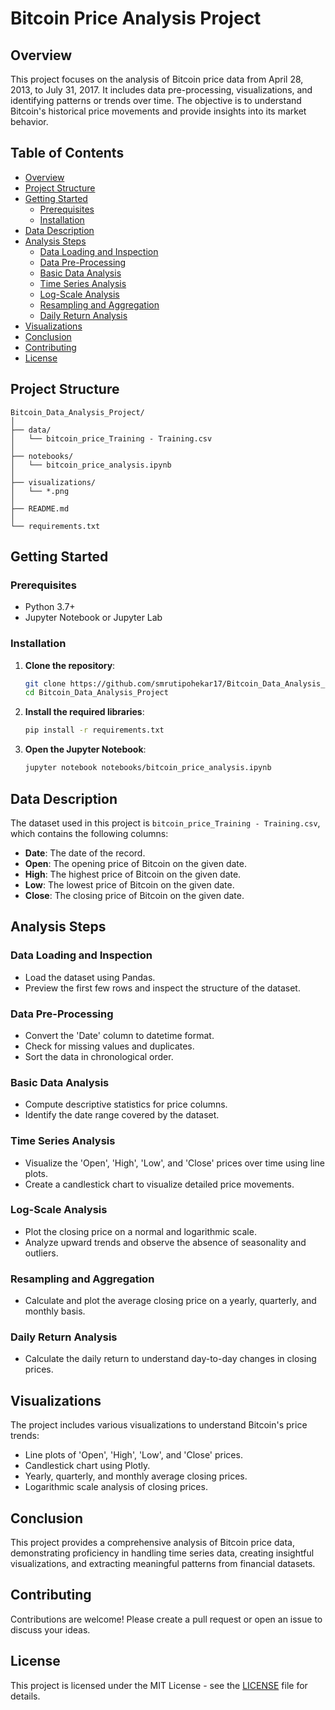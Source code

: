 # Bitcoin Price Analysis Project

## Overview

This project focuses on the analysis of Bitcoin price data from April 28, 2013, to July 31, 2017. It includes data pre-processing, visualizations, and identifying patterns or trends over time. The objective is to understand Bitcoin's historical price movements and provide insights into its market behavior.

## Table of Contents

- [Overview](#overview)
- [Project Structure](#project-structure)
- [Getting Started](#getting-started)
  - [Prerequisites](#prerequisites)
  - [Installation](#installation)
- [Data Description](#data-description)
- [Analysis Steps](#analysis-steps)
  - [Data Loading and Inspection](#data-loading-and-inspection)
  - [Data Pre-Processing](#data-pre-processing)
  - [Basic Data Analysis](#basic-data-analysis)
  - [Time Series Analysis](#time-series-analysis)
  - [Log-Scale Analysis](#log-scale-analysis)
  - [Resampling and Aggregation](#resampling-and-aggregation)
  - [Daily Return Analysis](#daily-return-analysis)
- [Visualizations](#visualizations)
- [Conclusion](#conclusion)
- [Contributing](#contributing)
- [License](#license)

## Project Structure

```
Bitcoin_Data_Analysis_Project/
│
├── data/
│   └── bitcoin_price_Training - Training.csv
│
├── notebooks/
│   └── bitcoin_price_analysis.ipynb
│
├── visualizations/
│   └── *.png
│
├── README.md
│
└── requirements.txt
```

## Getting Started

### Prerequisites

- Python 3.7+
- Jupyter Notebook or Jupyter Lab

### Installation

1. **Clone the repository**:
    ```sh
    git clone https://github.com/smrutipohekar17/Bitcoin_Data_Analysis_Project.git
    cd Bitcoin_Data_Analysis_Project
    ```

2. **Install the required libraries**:
    ```sh
    pip install -r requirements.txt
    ```

3. **Open the Jupyter Notebook**:
    ```sh
    jupyter notebook notebooks/bitcoin_price_analysis.ipynb
    ```

## Data Description

The dataset used in this project is `bitcoin_price_Training - Training.csv`, which contains the following columns:

- **Date**: The date of the record.
- **Open**: The opening price of Bitcoin on the given date.
- **High**: The highest price of Bitcoin on the given date.
- **Low**: The lowest price of Bitcoin on the given date.
- **Close**: The closing price of Bitcoin on the given date.

## Analysis Steps

### Data Loading and Inspection

- Load the dataset using Pandas.
- Preview the first few rows and inspect the structure of the dataset.

### Data Pre-Processing

- Convert the 'Date' column to datetime format.
- Check for missing values and duplicates.
- Sort the data in chronological order.

### Basic Data Analysis

- Compute descriptive statistics for price columns.
- Identify the date range covered by the dataset.

### Time Series Analysis

- Visualize the 'Open', 'High', 'Low', and 'Close' prices over time using line plots.
- Create a candlestick chart to visualize detailed price movements.

### Log-Scale Analysis

- Plot the closing price on a normal and logarithmic scale.
- Analyze upward trends and observe the absence of seasonality and outliers.

### Resampling and Aggregation

- Calculate and plot the average closing price on a yearly, quarterly, and monthly basis.

### Daily Return Analysis

- Calculate the daily return to understand day-to-day changes in closing prices.

## Visualizations

The project includes various visualizations to understand Bitcoin's price trends:

- Line plots of 'Open', 'High', 'Low', and 'Close' prices.
- Candlestick chart using Plotly.
- Yearly, quarterly, and monthly average closing prices.
- Logarithmic scale analysis of closing prices.

## Conclusion

This project provides a comprehensive analysis of Bitcoin price data, demonstrating proficiency in handling time series data, creating insightful visualizations, and extracting meaningful patterns from financial datasets.

## Contributing

Contributions are welcome! Please create a pull request or open an issue to discuss your ideas.

## License

This project is licensed under the MIT License - see the [LICENSE](LICENSE) file for details.
